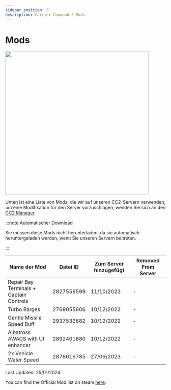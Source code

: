 ```yaml
---
sidebar_position: 0
description: Carrier Command 2 Mods
---
```


# Mods

<div class="flex-vcenter mb-1">
<img src="https://cdn.cloudflare.steamstatic.com/steam/apps/1489630/header_alt_assets_4.jpg" width="450px"/>
</div>

Unten ist eine Liste von Mods, die wir auf unseren CC2-Servern verwenden, um eine Modifikation für den Server vorzuschlagen, wenden Sie sich an den <a href="https://trickys.gg/staffteam">CC2 Manager</a>.

:::note Automatischer Download

Sie müssen diese Mods nicht herunterladen, da sie automatisch heruntergeladen werden, wenn Sie unseren Servern beitreten.

:::

| Name der Mod                            | Datei ID   | Zum Server hinzugefügt | Removed From Server |
| --------------------------------------- | ---------- | ---------------------- | ------------------- |
| Repair Bay Terminals + Captain Controls | 2827559599 | 11/10/2023             | -                   |
| Turbo Barges                            | 2769055606 | 10/12/2022             | -                   |
| Gentle Missile Speed Buff               | 2937532682 | 10/12/2022             | -                   |
| Albatross AWACS with UI enhancer        | 2892401880 | 10/12/2022             | -                   |
| 2x Vehicle Water Speed                  | 2878616785 | 27/09/2023             | -                   |

Last Updated: 25/01/2024

You can find the Official Mod list on steam <a href="https://steamcommunity.com/sharedfiles/filedetails/?id=3116548031">here</a>.